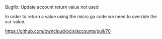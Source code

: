 Bugfix: Update account return value not used

In order to return a value using the micro go code we need to override the `out` value.

https://github.com/owncloud/ocis/accounts/pull/70
